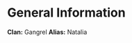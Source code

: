 <!-- TITLE: Natasha -->
<!-- SUBTITLE: Member of the Primogen-->

# General Information
**Clan:** Gangrel
**Alias:** Natalia